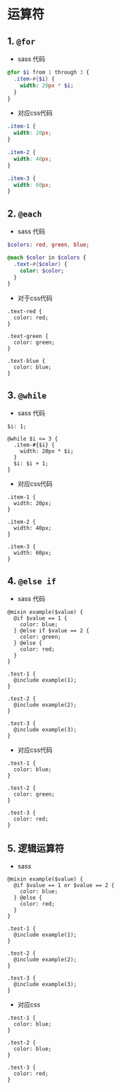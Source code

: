 # 运算符

## 1. `@for`
   - sass 代码
   ```sass
   @for $i from 1 through 3 {
     .item-#{$i} {
       width: 20px * $i;
     }
   }
   ```
   - 对应css代码
   ```css
   .item-1 {
     width: 20px;
   }
   
   .item-2 {
     width: 40px;
   }
   
   .item-3 {
     width: 60px;
   }
   ```
## 2. `@each`
   - sass 代码
   ```sass
   $colors: red, green, blue;

   @each $color in $colors {
     .text-#{$color} {
       color: $color;
     }
   }
   ```
   - 对于css代码
   ```
   .text-red {
     color: red;
   }
   
   .text-green {
     color: green;
   }
   
   .text-blue {
     color: blue;
   }
   ```

## 3. `@while`
   - sass 代码
   ```
   $i: 1;

   @while $i <= 3 {
     .item-#{$i} {
       width: 20px * $i;
     }
     $i: $i + 1;
   }
   ```
   - 对应css代码
   ```
   .item-1 {
     width: 20px;
   }
   
   .item-2 {
     width: 40px;
   }
   
   .item-3 {
     width: 60px;
   }
   ```

## 4. `@else if`
   - sass 代码
   ```
   @mixin example($value) {
     @if $value == 1 {
       color: blue;
     } @else if $value == 2 {
       color: green;
     } @else {
       color: red;
     }
   }
   
   .test-1 {
     @include example(1);
   }
   
   .test-2 {
     @include example(2);
   }
   
   .test-3 {
     @include example(3);
   }
   ```
   - 对应css代码
   ```
   .test-1 {
     color: blue;
   }
   
   .test-2 {
     color: green;
   }
   
   .test-3 {
     color: red;
   }

   ```

## 5. 逻辑运算符
   - sass
   ```
   @mixin example($value) {
     @if $value == 1 or $value == 2 {
       color: blue;
     } @else {
       color: red;
     }
   }
   
   .test-1 {
     @include example(1);
   }
   
   .test-2 {
     @include example(2);
   }
   
   .test-3 {
     @include example(3);
   }
   ```
   - 对应css
   ```
   .test-1 {
     color: blue;
   }
   
   .test-2 {
     color: blue;
   }
   
   .test-3 {
     color: red;
   }
   ```

